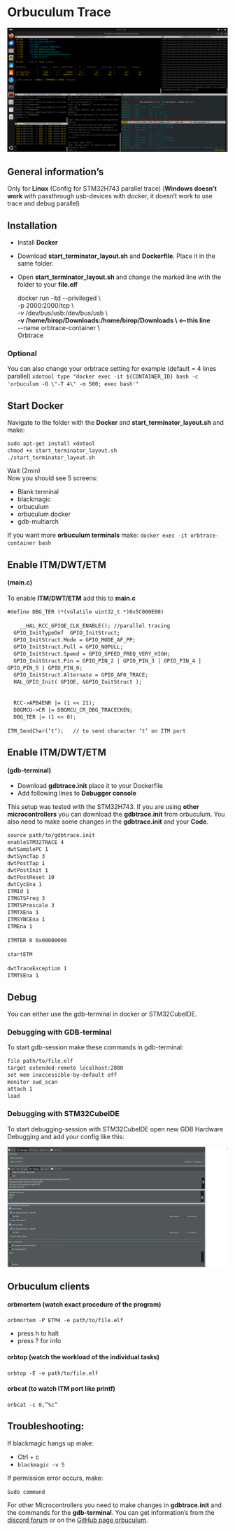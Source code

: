 # Orbuculum Trace
![image info](images/Orbtrace_Layout.png)

## General information’s
Only for **Linux** (Config for STM32H743 parallel trace)
(**Windows doesn’t work** with passthrough usb-devices with docker, it doesn’t work to use trace and debug parallel)


## Installation

- Install **Docker**

- Download **start_terminator_layout.sh** and **Dockerfile**. Place it in the same folder.

- Open **start_terminator_layout.sh** and change the marked line with the folder to your **file.elf**



    docker run -itd --privileged \ \
    -p 2000:2000/tcp \ \
    -v /dev/bus/usb:/dev/bus/usb \  
    **-v /home/birop/Downloads:/home/birop/Downloads \  <--this line**\
    --name orbtrace-container \ \
    Orbtrace

### Optional
You can also change your orbtrace setting for example (default = 4 lines parallel)
`xdotool type "docker exec -it ${CONTAINER_ID} bash -c 'orbuculum -O \"-T 4\" -m 500; exec bash'"`

## Start Docker
Navigate to the folder with the **Docker** and **start_terminator_layout.sh** and make:
```
sudo apt-get install xdotool
chmod +x start_terminator_layout.sh
./start_terminator_layout.sh
```

Wait (2min)\
Now you should see 5 screens:
- Blank terminal
- blackmagic
- orbuculum
- orbuculum docker
- gdb-multiarch

If you want more **orbuculum terminals** make:
`docker exec -it orbtrace-container bash`

## Enable ITM/DWT/ETM
#### (main.c)
To enable **ITM/DWT/ETM** add this to **main.c**
```
#define DBG_TER (*(volatile uint32_t *)0x5C000E00)

	__HAL_RCC_GPIOE_CLK_ENABLE(); //parallel tracing
  GPIO_InitTypeDef  GPIO_InitStruct;
  GPIO_InitStruct.Mode = GPIO_MODE_AF_PP;
  GPIO_InitStruct.Pull = GPIO_NOPULL;
  GPIO_InitStruct.Speed = GPIO_SPEED_FREQ_VERY_HIGH;
  GPIO_InitStruct.Pin = GPIO_PIN_2 | GPIO_PIN_3 | GPIO_PIN_4 | GPIO_PIN_5 | GPIO_PIN_6;
  GPIO_InitStruct.Alternate = GPIO_AF0_TRACE;
  HAL_GPIO_Init( GPIOE, &GPIO_InitStruct );


  RCC->APB4ENR |= (1 << 21);
  DBGMCU->CR |= DBGMCU_CR_DBG_TRACECKEN;
  DBG_TER |= (1 << 0);

ITM_SendChar(‘t‘);   // to send character ‘t‘ on ITM port
```

## Enable ITM/DWT/ETM
#### (gdb-terminal)
- Download **gdbtrace.init** place it to your Dockerfile 
- Add following lines to **Debugger console**

This setup was tested with the STM32H743. If you are using **other microcontrollers** you can download the **gdbtrace.init** from orbuculum. You also need to make some changes in the **gdbtrace.init** and your **Code**. 
```
source path/to/gdbtrace.init	
enableSTM32TRACE 4
dwtSamplePC 1
dwtSyncTap 3
dwtPostTap 1
dwtPostInit 1
dwtPostReset 10
dwtCycEna 1
ITMId 1
ITMGTSFreq 3
ITMTSPrescale 3
ITMTXEna 1
ITMSYNCEna 1
ITMEna 1

ITMTER 0 0x00000009

startETM

dwtTraceException 1
ITMTSEna 1
```


## Debug
You can either use the gdb-terminal in docker or STM32CubeIDE.

### Debugging with GDB-terminal
To start gdb-session make these commands in gdb-terminal:
```
file path/to/file.elf 
target extended-remote localhost:2000
set mem inaccessible-by-default off
monitor swd_scan
attach 1
load
```

### Debugging with STM32CubeIDE
To start debugging-session with STM32CubeIDE open new GDB Hardware Debugging and add your config like this:

![image info](images/STM32Cube_Config.png)

## Orbuculum clients
#### orbmortem (watch exact procedure of the program)

`orbmortem -P ETM4 -e path/to/file.elf`

- press h to halt
- press ? for info



#### orbtop (watch the workload of the individual tasks)
`orbtop -E -e path/to/file.elf `
#### orbcat (to watch ITM port like printf)
`orbcat -c 0,”%c”`

## Troubleshooting:
If blackmagic hangs up make: 
- 	Ctrl + c
- 	`blackmagic -v 5`

If permission error occurs, make:
	
`Sudo command`

For other Microcontrollers you need to make changes in **gdbtrace.init** and the commands for the **gdb-terminal**. You can get information’s from the [discord forum](https://discord.gg/P7FYThy) or on the [GitHub page orbuculum](https://github.com/orbcode/orbuculum).

